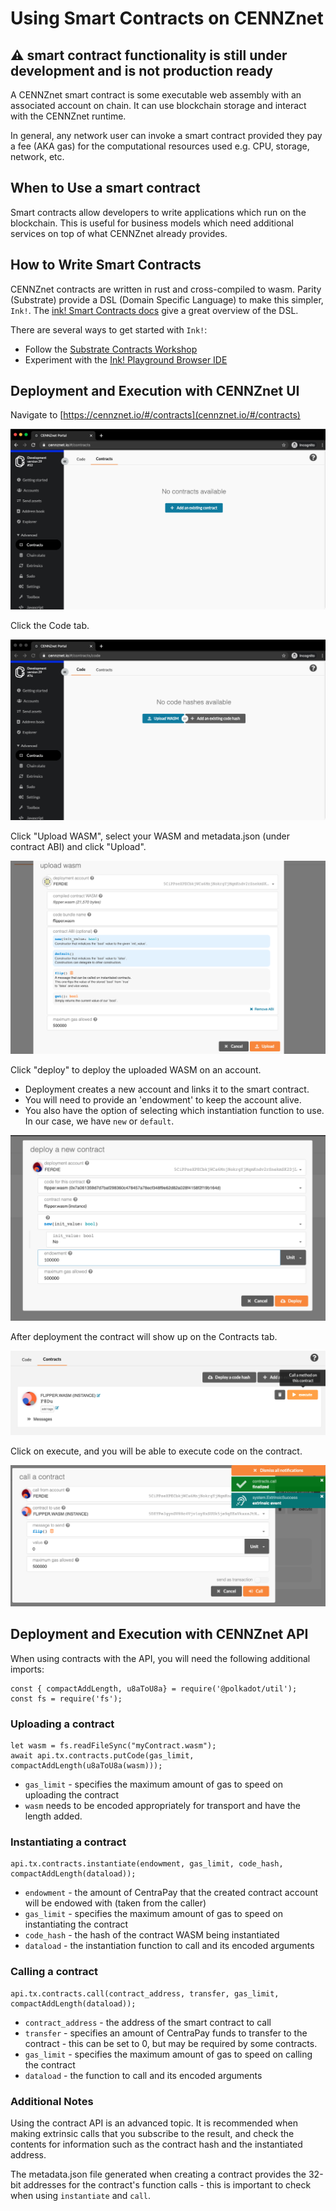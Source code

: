 # Using Smart Contracts on CENNZnet

⚠️ smart contract functionality is still under development and is not production ready
---

A CENNZnet smart contract is some executable web assembly with an associated account on chain. It can use blockchain storage and interact with the CENNZnet runtime.

In general, any network user can invoke a smart contract provided they pay a fee (AKA gas) for the computational resources used e.g. CPU, storage, network, etc.

## When to Use a smart contract

Smart contracts allow developers to write applications which run on the blockchain. This is useful for business models which need additional services on top of what CENNZnet already provides.

## How to Write Smart Contracts

CENNZnet contracts are written in rust and cross-compiled to wasm. Parity (Substrate) provide a DSL (Domain Specific Language) to make this simpler, `Ink!`. The [ink! Smart Contracts docs](https://substrate.dev/docs/en/ecosystem/contracts/ink) give a great overview of the DSL.

There are several ways to get started with `Ink!`:
* Follow the [Substrate Contracts Workshop](https://substrate.dev/substrate-contracts-workshop/#/)
* Experiment with the [Ink! Playground Browser IDE](https://medium.com/stake-technologies/ink-playground-browser-ide-for-substrates-smart-contract-released-2b1555b085da)

## Deployment and Execution with CENNZnet UI

Navigate to [https://cennznet.io/#/contracts](cennznet.io/#/contracts)

![contract-empty](../../images/ui/contract-empty.png)

Click the Code tab.

![contract-code](../../images/ui/contract-code.png)

Click "Upload WASM", select your WASM and metadata.json (under contract ABI) and click "Upload".

![contract-upload](../../images/ui/contract-upload.png)


Click "deploy" to deploy the uploaded WASM on an account.

* Deployment creates a new account and links it to the smart contract.
* You will need to provide an 'endowment' to keep the account alive.
* You also have the option of selecting which instantiation function to use. In our case, we have `new` or `default`.

![contract-deploy](../../images/ui/contract-deploy.png)

After deployment the contract will show up on the Contracts tab.

![contract-deployed](../../images/ui/contract-deployed.png)

Click on execute, and you will be able to execute code on the contract.

![contract-call](../../images/ui/contract-call.png)

## Deployment and Execution with CENNZnet API

When using contracts with the API, you will need the following additional imports:

```node
const { compactAddLength, u8aToU8a} = require('@polkadot/util');
const fs = require('fs');
```

### Uploading a contract
```node
let wasm = fs.readFileSync("myContract.wasm");
await api.tx.contracts.putCode(gas_limit, compactAddLength(u8aToU8a(wasm)));
```
* `gas_limit` - specifies the maximum amount of gas to speed on uploading the contract
* `wasm` needs to be encoded appropriately for transport and have the length added.

### Instantiating a contract
```node
api.tx.contracts.instantiate(endowment, gas_limit, code_hash, compactAddLength(dataload));
```
* `endowment` - the amount of CentraPay that the created contract account will be endowed with (taken from the caller)
* `gas_limit` - specifies the maximum amount of gas to speed on instantiating the contract
* `code_hash` - the hash of the contract WASM being instantiated
* `dataload` - the instantiation function to call and its encoded arguments

### Calling a contract
```node
api.tx.contracts.call(contract_address, transfer, gas_limit, compactAddLength(dataload));
```
* `contract_address` - the address of the smart contract to call
* `transfer` - specifies an amount of CentraPay funds to transfer to the contract - this can be set to 0, but may be required by some contracts.
* `gas_limit` - specifies the maximum amount of gas to speed on calling the contract
* `dataload` - the function to call and its encoded arguments

### Additional Notes

Using the contract API is an advanced topic. It is recommended when making extrinsic calls that you subscribe to the result, and check the contents for information such as the contract hash and the instantiated address.

The metadata.json file generated when creating a contract provides the 32-bit addresses for the contract's function calls - this is important to check when using `instantiate` and `call`.




